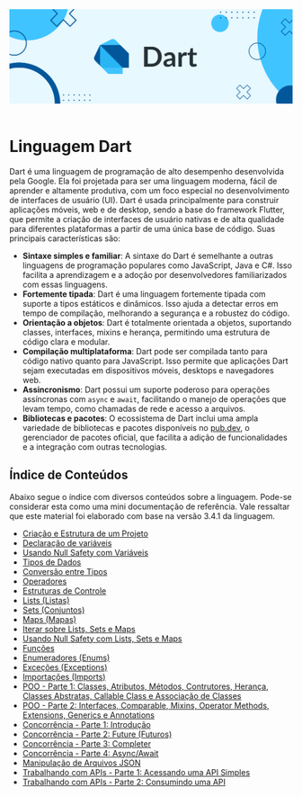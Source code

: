 <div align="center">
  <a href="https://github.com/joseferreira-dev/my-study-notes/tree/main/dart"><img src="banner_dart.png"></a>
</div>
<br>

# Linguagem Dart

Dart é uma linguagem de programação de alto desempenho desenvolvida pela Google. Ela foi projetada para ser uma linguagem moderna, fácil de aprender e altamente produtiva, com um foco especial no desenvolvimento de interfaces de usuário (UI). Dart é usada principalmente para construir aplicações móveis, web e de desktop, sendo a base do framework Flutter, que permite a criação de interfaces de usuário nativas e de alta qualidade para diferentes plataformas a partir de uma única base de código. Suas principais características são:

- **Sintaxe simples e familiar**: A sintaxe do Dart é semelhante a outras linguagens de programação populares como JavaScript, Java e C#. Isso facilita a aprendizagem e a adoção por desenvolvedores familiarizados com essas linguagens.
- **Fortemente tipada**: Dart é uma linguagem fortemente tipada com suporte a tipos estáticos e dinâmicos. Isso ajuda a detectar erros em tempo de compilação, melhorando a segurança e a robustez do código.
- **Orientação a objetos**: Dart é totalmente orientada a objetos, suportando classes, interfaces, mixins e herança, permitindo uma estrutura de código clara e modular.
- **Compilação multiplataforma**: Dart pode ser compilada tanto para código nativo quanto para JavaScript. Isso permite que aplicações Dart sejam executadas em dispositivos móveis, desktops e navegadores web.
- **Assincronismo**: Dart possui um suporte poderoso para operações assíncronas com `async` e `await`, facilitando o manejo de operações que levam tempo, como chamadas de rede e acesso a arquivos.
- **Bibliotecas e pacotes**: O ecossistema de Dart inclui uma ampla variedade de bibliotecas e pacotes disponíveis no [pub.dev](https://pub.dev/), o gerenciador de pacotes oficial, que facilita a adição de funcionalidades e a integração com outras tecnologias.

## Índice de Conteúdos

Abaixo segue o índice com diversos conteúdos sobre a linguagem. Pode-se considerar esta como uma mini documentação de referência. Vale ressaltar que este material foi elaborado com base na versão 3.4.1 da linguagem.

- [Criação e Estrutura de um Projeto](./contents/01-criacao-e-estrutura-projeto/README.md)
- [Declaração de variáveis](./contents/02-declaracao-de-variaveis/README.md)
- [Usando Null Safety com Variáveis](./contents/03-null-safety-variaveis/README.md)
- [Tipos de Dados](./contents/04-tipos-de-dados/README.md)
- [Conversão entre Tipos](./contents/05-conversao-entre-tipos/README.md)
- [Operadores](./contents/06-operadores/README.md)
- [Estruturas de Controle](./contents/07-estruturas-de-controle/README.md)
- [Lists (Listas)](./contents/08-lists/README.md)
- [Sets (Conjuntos)](./contents/09-sets/README.md)
- [Maps (Mapas)](./contents/10-maps/README.md)
- [Iterar sobre Lists, Sets e Maps](./contents/11-iterar-listas-sets-maps/README.md)
- [Usando Null Safety com Lists, Sets e Maps](./contents/12-null-safety-listas-sets-maps/README.md)
- [Funções](./contents/13-funcoes/README.md)
- [Enumeradores (Enums)](./contents/14-enums/README.md)
- [Exceções (Exceptions)](./contents/15-exceptions/README.md)
- [Importações (Imports)](./contents/16-imports/README.md)
- [POO - Parte 1: Classes, Atributos, Métodos, Contrutores, Herança, Classes Abstratas, Callable Class e Associação de Classes](./contents/17-poo/README.md)
- [POO - Parte 2: Interfaces, Comparable, Mixins, Operator Methods, Extensions, Generics e Annotations](./contents/18-poo/README.md)
- [Concorrência - Parte 1: Introdução](./contents/19-concorrencia/README.md)
- [Concorrência - Parte 2: Future (Futuros)](./contents/20-future/README.md)
- [Concorrência - Parte 3: Completer](./contents/21-completer/README.md)
- [Concorrência - Parte 4: Async/Await](./contents/22-async-await/-README.md)
- [Manipulação de Arquivos JSON](./contents/23-manipulando-json/README.md)
- [Trabalhando com APIs - Parte 1: Acessando uma API Simples](./contents/24-apis-parte-um/README.md)
- [Trabalhando com APIs - Parte 2: Consumindo uma API](./contents/25-apis-parte-dois/README.md)
